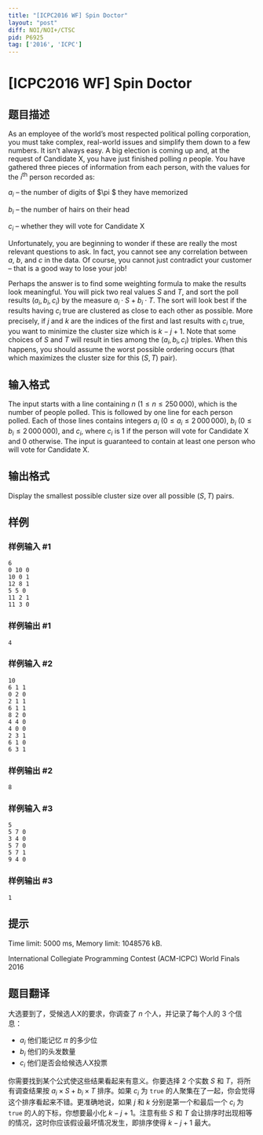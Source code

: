 ```yaml
---
title: "[ICPC2016 WF] Spin Doctor"
layout: "post"
diff: NOI/NOI+/CTSC
pid: P6925
tag: ['2016', 'ICPC']
---
```

# [ICPC2016 WF] Spin Doctor
## 题目描述

As an employee of the world’s most respected political polling corporation, you must take complex, real-world issues and simplify them down to a few numbers. It isn’t always easy. A big election is coming up and, at the request of Candidate X, you have just finished polling $n$ people. You have gathered three pieces of information from each person, with the values for the $i^\text {th}$ person recorded as:

$a_ i$ – the number of digits of $\pi $ they have memorized

$b_ i$ – the number of hairs on their head

$c_ i$ – whether they will vote for Candidate X

Unfortunately, you are beginning to wonder if these are really the most relevant questions to ask. In fact, you cannot see any correlation between $a$, $b$, and $c$ in the data. Of course, you cannot just contradict your customer – that is a good way to lose your job!

Perhaps the answer is to find some weighting formula to make the results look meaningful. You will pick two real values $S$ and $T$, and sort the poll results $(a_ i, b_ i, c_ i)$ by the measure $a_ i \cdot S + b_ i \cdot T$. The sort will look best if the results having $c_ i$ true are clustered as close to each other as possible. More precisely, if $j$ and $k$ are the indices of the first and last results with $c_ i$ true, you want to minimize the cluster size which is $k-j+1$. Note that some choices of $S$ and $T$ will result in ties among the $(a_ i,b_ i,c_ i)$ triples. When this happens, you should assume the worst possible ordering occurs (that which maximizes the cluster size for this $(S, T)$ pair).
## 输入格式

The input starts with a line containing $n$ ($1 \leq n \leq 250\, 000$), which is the number of people polled. This is followed by one line for each person polled. Each of those lines contains integers $a_ i$ ($0 \leq a_ i \leq 2\, 000\, 000$), $b_ i$ ($0 \leq b_ i \leq 2\, 000\, 000$), and $c_ i$, where $c_ i$ is $1$ if the person will vote for Candidate X and $0$ otherwise. The input is guaranteed to contain at least one person who will vote for Candidate X.
## 输出格式

Display the smallest possible cluster size over all possible $(S, T)$ pairs.
## 样例

### 样例输入 #1
```
6
0 10 0
10 0 1
12 8 1
5 5 0
11 2 1
11 3 0

```
### 样例输出 #1
```
4

```
### 样例输入 #2
```
10
6 1 1
0 2 0
2 1 1
6 1 1
8 2 0
4 4 0
4 0 0
2 3 1
6 1 0
6 3 1

```
### 样例输出 #2
```
8

```
### 样例输入 #3
```
5
5 7 0
3 4 0
5 7 0
5 7 1
9 4 0

```
### 样例输出 #3
```
1

```
## 提示

Time limit: 5000 ms, Memory limit: 1048576 kB. 

 International Collegiate Programming Contest (ACM-ICPC) World Finals 2016
## 题目翻译

大选要到了，受候选人X的要求，你调查了 $n$ 个人，并记录了每个人的 $3$ 个信息：

+ $a_i$ 他们能记忆 $\pi$ 的多少位
+ $b_i$ 他们的头发数量
+ $c_i$ 他们是否会给候选人X投票

你需要找到某个公式使这些结果看起来有意义。你要选择 $2$ 个实数 $S$ 和 $T$，将所有调查结果按 $a_i\times S+b_i\times T$ 排序。如果 $c_i$ 为 `true` 的人聚集在了一起，你会觉得这个排序看起来不错。更准确地说，如果 $j$ 和 $k$ 分别是第一个和最后一个 $c_i$ 为 `true` 的人的下标，你想要最小化 $k-j+1$。注意有些 $S$ 和 $T$ 会让排序时出现相等的情况，这时你应该假设最坏情况发生，即排序使得 $k-j+1$ 最大。

